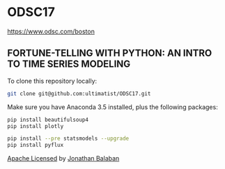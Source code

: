 # ODSC17
https://www.odsc.com/boston

## FORTUNE-TELLING WITH PYTHON: AN INTRO TO TIME SERIES MODELING

To clone this repository locally:

```bash
git clone git@github.com:ultimatist/ODSC17.git
```

Make sure you have Anaconda 3.5 installed, plus the following packages:
```bash
pip install beautifulsoup4
pip install plotly
```

```bash
pip install --pre statsmodels --upgrade
pip install pyflux
```

[Apache Licensed](./LICENSE) by [Jonathan Balaban](https://www.linkedin.com/in/jbalaban/)

